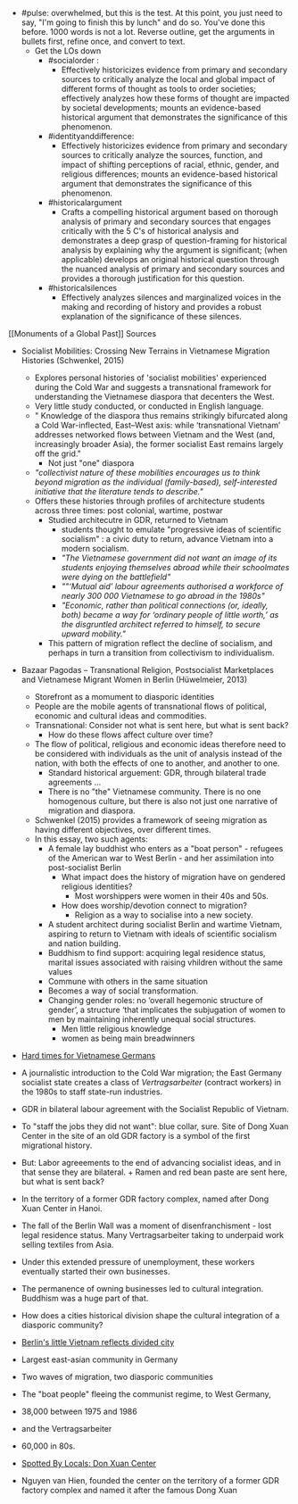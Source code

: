 + #pulse: overwhelmed, but this is the test. At this point, you just need to say, "I'm going to finish this by lunch" and do so. You've done this before. 1000 words is not a lot. Reverse outline, get the arguments in bullets first, refine once, and convert to text. 
	+ Get the LOs down
		+ #socialorder : 
			+ Effectively historicizes evidence from primary and secondary sources to critically analyze the local and global impact of different forms of thought as tools to order societies; effectively analyzes how these forms of thought are impacted by societal developments; mounts an evidence-based historical argument that demonstrates the significance of this phenomenon.
		+ #identityanddifference:
			+ Effectively historicizes evidence from primary and secondary sources to critically analyze the sources, function, and impact of shifting perceptions of racial, ethnic, gender, and religious differences; mounts an evidence-based historical argument that demonstrates the significance of this phenomenon.
		+ #historicalargument
			+ Crafts a compelling historical argument based on thorough analysis of primary and secondary sources that engages critically with the 5 C's of historical analysis and demonstrates a deep grasp of question-framing for historical analysis by explaining why the argument is significant; (when applicable) develops an original historical question through the nuanced analysis of primary and secondary sources and provides a thorough justification for this question.
		+ #historicalsilences 
			+ Effectively analyzes silences and marginalized voices in the making and recording of history and provides a robust explanation of the significance of these silences.


[[Monuments of a Global Past]]
Sources

- Socialist Mobilities: Crossing New Terrains in Vietnamese Migration Histories (Schwenkel, 2015)
    - Explores personal histories of 'socialist mobilities' experienced during the Cold War and suggests a transnational framework for understanding the Vietnamese diaspora that decenters the West. 
    - Very little study conducted, or conducted in English language.
    - " Knowledge of the diaspora thus remains strikingly bifurcated along a Cold War-inflected, East–West axis: while ‘transnational Vietnam’ addresses networked flows between Vietnam and the West (and, increasingly broader Asia), the former socialist East remains largely off the grid."
        - Not just "one" diaspora
    - *"collectivist nature of these mobilities encourages us to think beyond migration as the individual (family-based), self-interested initiative that the literature tends to describe."*
    - Offers these histories through profiles of architecture students across three times: post colonial, wartime, postwar
        - Studied architecutre in GDR, returned to Vietnam
            - students thought to emulate "progressive ideas of scientific socialism" : a civic duty to return, advance Vietnam into a modern socialism. 
            - *"The Vietnamese government did not want an image of its students enjoying themselves abroad while their schoolmates were dying on the battlefield"*
            - *""‘Mutual aid’ labour agreements authorised a workforce of nearly 300 000 Vietnamese to go abroad in the 1980s"*
            - *"Economic, rather than political connections (or, ideally, both) became a way for ‘ordinary people of little worth,’ as the disgruntled architect referred to himself, to secure upward mobility."*
        - This pattern of migration reflect the decline of socialism, and perhaps in turn a transition from collectivism to individualism.


- Bazaar Pagodas – Transnational Religion, Postsocialist Marketplaces and Vietnamese Migrant Women in Berlin (Hüwelmeier, 2013)
    - Storefront as a momument to diasporic identities
    - People are the mobile agents of transnational flows of political, economic and cultural ideas and commodities. 
    - Transnational: Consider not what is sent here, but what is sent back?
        - How do these flows affect culture over time?
	- The flow of political, religious and economic ideas therefore need to be considered with individuals as the unit of analysis instead of the nation, with both the effects of one to another, and another to one.
	    - Standard historical arguement: GDR, through bilateral trade agreements ... 
	    - There is no "the" Vietnamese community. There is no one homogenous culture, but there is also not just one narrative of migration and diaspora. 
	- Schwenkel (2015) provides a framework of seeing migration as having different objectives, over different times.  
	- In this essay, two such agents:
	    - A female lay buddhist who enters as a "boat person" - refugees of the American war to West Berlin - and her assimilation into post-socialist Berlin
		  - What impact does the history of migration have on gendered religious identities? 
			- Most worshippers were women in their 40s and 50s. 
		  - How does worship/devotion connect to migration? 
			- Religion as a way to socialise into a new society. 
	    - A student architect during socialist Berlin and wartime Vietnam, aspiring to return to Vietnam with ideals of scientific socialism and nation building. 
	  + Buddhism to find support: acquiring legal residence status, marital issues associated with raising vhildren without the same values
	  + Commune with others in the same situation
	  + Becomes a way of social transformation. 
	   + Changing gender roles: no ‘overall hegemonic structure of gender’, a structure ‘that implicates the subjugation of women to men by maintaining inherently unequal social structures.
		    + Men little religious knowledge 
		    + women as being main breadwinners


+ [Hard times for Vietnamese Germans](http://news.bbc.co.uk/2/hi/europe/4713876.stm)
 + A journalistic introduction to the Cold War migration; the East Germany socialist state creates a class of *Vertragsarbeiter* (contract workers) in the 1980s to staff state-run industries.
  + GDR in bilateral labour agreement with the Socialist Republic of Vietnam. 
   + To "staff the jobs they did not want": blue collar, sure. Site of Dong Xuan Center in the site of an old GDR factory is a symbol of the first migrational history. 
   + But: Labor agreeements to the end of advancing socialist ideas, and in that sense they are bilateral. 
    + Ramen and red bean paste are sent here, but what is sent back? 
  + In the territory of a former GDR factory complex, named after Dong Xuan Center in Hanoi. 
 + The fall of the Berlin Wall was a moment of disenfranchisment - lost legal residence status.  Many Vertragsarbeiter taking to underpaid work selling textiles from Asia. 
 + Under this extended pressure of unemployment, these workers eventually started their own businesses. 
 + The permanence of owning businesses led to cultural integration. Buddhism was a huge part of that. 
  + How does a cities historical division shape the cultural integration of a diasporic community? 

+ [Berlin's little Vietnam reflects divided city](https://www.dw.com/en/berlins-little-vietnam-reflects-divided-city/a-17518577)
 + Largest east-asian community in Germany
 + Two waves of migration, two diasporic communities
  + The "boat people" fleeing the communist regime, to West Germany, 
   + 38,000 between 1975 and 1986
  + and the Vertragsarbeiter
   + 60,000 in 80s. 

+ [Spotted By Locals: Don Xuan Center](https://www.spottedbylocals.com/berlin/dong-xuan-center/)
 + Nguyen van Hien, founded the center on the territory of a former GDR factory complex and named it after the famous Dong Xuan
